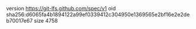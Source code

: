 version https://git-lfs.github.com/spec/v1
oid sha256:d6065fa4b1894122a99ef0339412c304950e1369565e2bf16e2e2deb70017e67
size 4758
